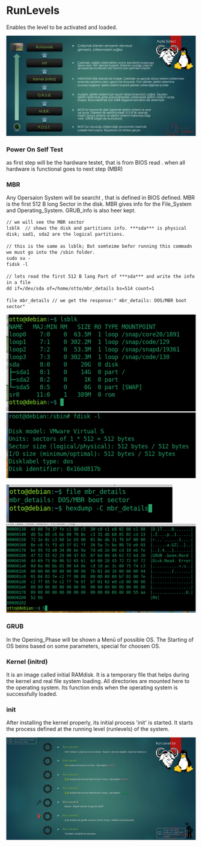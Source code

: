 # RunLevels
Enables the level to be activated and loaded.

![run_steps](../Images/run_steps.png)
### Power On Self Test

as first step will be  the hardware testet, that is from BIOS read . 
when all hardware is functional goes to next step (MBR)

### MBR 
Any Opersaion System will be searcht , that is defined in BIOS defined. MBR is the first 512 B long Sector in the disk. MBR gives info for the File_System and Operating_System. GRUB_info is also heer kept. 


    // we will see the MBR sector
    lsblk  // shows the disk and partitions info. ***sda*** is physical disk; sad1, sda2 are the logical partitions. 

    // this is the same as lsblk; But somteime befor running this commadn we must go into the /sbin folder.
    sudo su -
    fidsk -l   

    // lets read the first 512 B lang Part of ***sda*** and write the info in a file 
    dd if=/dev/sda of=/home/otto/mbr_details bs=514 count=1

    file mbr_details // we get the response:" mbr_details: DOS/MBR boot sector"

![lsblk](../Images/lsblk.png)
![fdisk_-l](../Images/fdisk_-l.png)

![fiel_details](../Images/fiel_details.png)
![grub_show](../Images/grub_show.png)

### GRUB
In the Opening_Phase will be shown a Menü of possible OS. The Starting of OS beins based on some parameters, special for choosen OS. 

### Kernel (initrd) 
It is an image called initial RAMdisk. It is a temporary file that helps during the kernel and real file system loading. All directories are mounted here to the operating system. Its function ends when the operating system is successfully loaded.

### init
After installing the kernel properly, its initial process 'init' is started. It starts the process defined at the running level (runlevels) of the system.




![run_levels](../Images/run_levels.png)